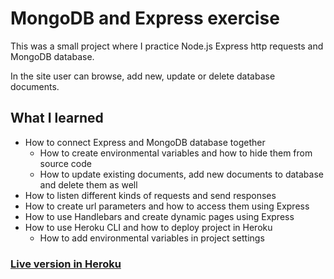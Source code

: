 # MongoDB and Express exercise
This was a small project where I practice Node.js Express http requests and MongoDB database.

In the site user can browse, add new, update or delete database documents. 

## What I learned
- How to connect Express and MongoDB database together
    - How to create environmental variables and how to hide them from source code
    - How to update existing documents, add new documents to database and delete them as well
- How to listen different kinds of requests and send responses
- How to create url parameters and how to access them using Express
- How to use Handlebars and create dynamic pages using Express
- How to use Heroku CLI and how to deploy project in Heroku
    - How to add environmental variables in project settings


 ### [Live version in Heroku](https://secret-wave-53450.herokuapp.com/)